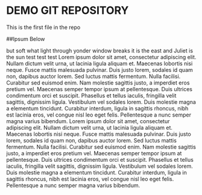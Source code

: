 # DEMO GIT REPOSITORY

This is the first file in the repo

##Ipsum Below

but soft what light through yonder window breaks
it is the east and Juliet is the sun
test test test
Lorem ipsum dolor sit amet, consectetur adipiscing elit. Nullam dictum velit urna, ut lacinia ligula aliquam et. Maecenas lobortis nisi neque. Fusce mattis malesuada pulvinar. Duis justo lorem, sodales id quam non, dapibus auctor lorem. Sed luctus mattis fermentum. Nulla facilisi. Curabitur sed euismod enim. Nam molestie sagittis justo, a imperdiet eros pretium vel. Maecenas semper tempor ipsum at pellentesque. Duis ultrices condimentum orci et suscipit. Phasellus et tellus iaculis, fringilla velit sagittis, dignissim ligula. Vestibulum vel sodales lorem. Duis molestie magna a elementum tincidunt. Curabitur interdum, ligula in sagittis rhoncus, nibh est lacinia eros, vel congue nisl leo eget felis. Pellentesque a nunc semper magna varius bibendum.
Lorem ipsum dolor sit amet, consectetur adipiscing elit. Nullam dictum velit urna, ut lacinia ligula aliquam et. Maecenas lobortis nisi neque. Fusce mattis malesuada pulvinar. Duis justo lorem, sodales id quam non, dapibus auctor lorem. Sed luctus mattis fermentum. Nulla facilisi. Curabitur sed euismod enim. Nam molestie sagittis justo, a imperdiet eros pretium vel. Maecenas semper tempor ipsum at pellentesque. Duis ultrices condimentum orci et suscipit. Phasellus et tellus iaculis, fringilla velit sagittis, dignissim ligula. Vestibulum vel sodales lorem. Duis molestie magna a elementum tincidunt. Curabitur interdum, ligula in sagittis rhoncus, nibh est lacinia eros, vel congue nisl leo eget felis. Pellentesque a nunc semper magna varius bibendum.
